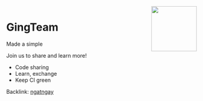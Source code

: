 <img src="https://i.imgur.com/ooQSIzE.png" width="120px" align="right">

# GingTeam
Made a simple

Join us to share and learn more!
- Code sharing
- Learn, exchange
- Keep CI green

Backlink: [ngatngay](https://github.com/ngatngay)

